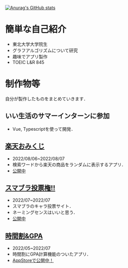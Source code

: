 [![Anurag's GitHub stats](https://github-readme-stats.vercel.app/api?username=Akasatanana&theme=tokyonight&show_icons=true)](https://github.com/anuraghazra/github-readme-stats)

# 簡単な自己紹介
- 東北大学大学院生
- グラフアルゴリズムについて研究
- 趣味でアプリ製作
- TOEIC L&R 845

# 制作物等

自分が製作したものをまとめていきます．
## いい生活のサマーインターンに参加
- Vue, Typescriptを使って開発．

## [楽天おみくじ](https://github.com/Akasatanana/rakutenLottery.git)
- 2022/08/06~2022/08/07
- 検索ワードから楽天の商品をランダムに表示するアプリ．
- [公開中](http://ssbu-charavoting.sakura.ne.jp/rakutenLottery/html/lottery.php)

## [スマブラ投票権!!](https://github.com/Akasatanana/SSBU_characterVoting)
- 2022/07~2022/07
- スマブラのキャラ投票サイト．
- ネーミングセンスはいいと思う．
- [公開中](https://ssbu-charavoting.sakura.ne.jp/SSBU_characterVoting/login.php)

## [時間割&GPA](https://github.com/Akasatanana/GradeandTimeTable)
- 2022/05~2022/07
- 時間割にGPA計算機能のついたアプリ．
- [AppStoreで公開中！](https://apps.apple.com/jp/app/%E6%99%82%E9%96%93%E5%89%B2-gpa%E8%A8%88%E7%AE%97/id1633208820)
